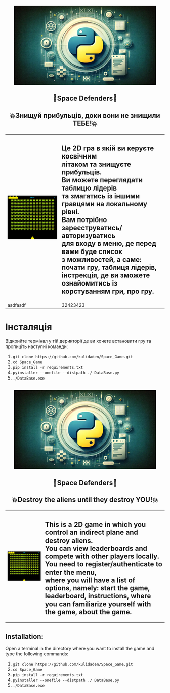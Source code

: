 <p align="center">
  <img width="450px" height='250px' src="./img/What-is-Python-3.12_11zon.webp" align="center" alt="Space Defenders" />
  <h2 align="center">🚀Space Defenders👾</h2>
</p>
<h2><p align="center">💥Знищуй прибульців, доки вони не знищили ТЕБЕ!💥</p></h2>
<table>
  <tr>
    <td>
      <img src="./img/inos.jpg" alt="Image" width="500px";">
    </td>
    <td>
      <p>
        <h2>
        Це 2D гра в якій ви керуєте косвічним <br>літаком та знищуєте прибульців.<br>
        Ви можете переглядати таблицю лідерів <br>та змагатись із іншими гравцями на локальному рівні.<br>
        Вам потрібно зареєструватись/авторизуватись <br>для входу в меню, де перед вами буде список<br>
        з можливостей, а саме: почати гру, таблиця лідерів, <br>інстрекція, де ви зможете ознайомитись із корстуванням гри, про гру.<br>
        </h2>
      </p>
    </td>
  </tr>
  <tr>
    <td>asdfasdf</td>
    <td>32423423</td>
  </tr>
</table>

# Інсталяція
Відкрийте термінал у тій дерикторії де ви хочете встановити гру та пропиціть наступні команди: 
1) `git clone https://github.com/kulidaden/Space_Game.git`
2) `cd Space_Game`
3) `pip install -r requirements.txt`
4) `pyinstaller --onefile --distpath ./ DataBase.py`
5) `./DataBase.exe`

## 

<p align="center">
  <img width="450px" height='250px' src="./img/What-is-Python-3.12_11zon.webp" align="center" alt="Space Defenders" />
  <h2 align="center">🚀Space Defenders👾</h2>
</p>
<h2><p align="center">💥Destroy the aliens until they destroy YOU!💥</p></h2>
<table>
    <td>
      <img src="./img/inos.jpg" alt="Image" width="500px";">
    </td>
    <td>
      <p>
        <h2>
          This is a 2D game in which you control an indirect plane and destroy aliens.<br>
          You can view leaderboards and compete with other players locally.<br>
          You need to register/authenticate to enter the menu,<br>
          where you will have a list of options, namely: start the game, <br>
          leaderboard, instructions, where you can familiarize yourself with the game, about the game.
        </h2>
      </p>
    </td>
</table>

## Installation:
Open a terminal in the directory where you want to install the game and type the following commands:
1) `git clone https://github.com/kulidaden/Space_Game.git`
2) `cd Space_Game`
3) `pip install -r requirements.txt`
4) `pyinstaller --onefile --distpath ./ DataBase.py`
5) `./DataBase.exe`
